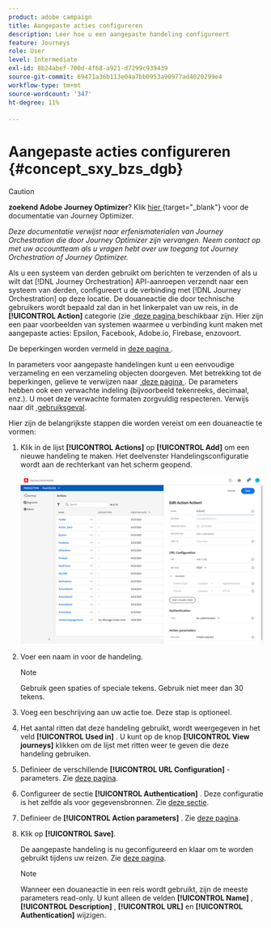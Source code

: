 ```yaml
---
product: adobe campaign
title: Aangepaste acties configureren
description: Leer hoe u een aangepaste handeling configureert
feature: Journeys
role: User
level: Intermediate
exl-id: 8b24abef-700d-4f68-a921-d7299c939439
source-git-commit: 69471a36b113e04a7bb0953a90977ad4020299e4
workflow-type: tm+mt
source-wordcount: '347'
ht-degree: 11%

---
```


# Aangepaste acties configureren {#concept_sxy_bzs_dgb}


>[!CAUTION]
>
>**zoekend Adobe Journey Optimizer**? Klik [&#x200B; hier &#x200B;](https://experienceleague.adobe.com/nl/docs/journey-optimizer/using/ajo-home){target="_blank"} voor de documentatie van Journey Optimizer.
>
>
>_Deze documentatie verwijst naar erfenismaterialen van Journey Orchestration die door Journey Optimizer zijn vervangen. Neem contact op met uw accountteam als u vragen hebt over uw toegang tot Journey Orchestration of Journey Optimizer._


Als u een systeem van derden gebruikt om berichten te verzenden of als u wilt dat [!DNL Journey Orchestration] API-aanroepen verzendt naar een systeem van derden, configureert u de verbinding met [!DNL Journey Orchestration] op deze locatie. De douaneactie die door technische gebruikers wordt bepaald zal dan in het linkerpalet van uw reis, in de **[!UICONTROL Action]** categorie (zie [&#x200B; deze pagina &#x200B;](../building-journeys/about-action-activities.md) beschikbaar zijn. Hier zijn een paar voorbeelden van systemen waarmee u verbinding kunt maken met aangepaste acties: Epsilon, Facebook, Adobe.io, Firebase, enzovoort.

De beperkingen worden vermeld in [&#x200B; deze pagina &#x200B;](../about/limitations.md).

In parameters voor aangepaste handelingen kunt u een eenvoudige verzameling en een verzameling objecten doorgeven. Met betrekking tot de beperkingen, gelieve te verwijzen naar [&#x200B; deze pagina &#x200B;](../usecase/collections.md#limitations). De parameters hebben ook een verwachte indeling (bijvoorbeeld tekenreeks, decimaal, enz.). U moet deze verwachte formaten zorgvuldig respecteren. Verwijs naar dit [&#x200B; gebruiksgeval &#x200B;](../usecase/collections.md).

Hier zijn de belangrijkste stappen die worden vereist om een douaneactie te vormen:

1. Klik in de lijst **[!UICONTROL Actions]** op **[!UICONTROL Add]** om een nieuwe handeling te maken. Het deelvenster Handelingsconfiguratie wordt aan de rechterkant van het scherm geopend.

   ![](../assets/custom2.png)

1. Voer een naam in voor de handeling.

   >[!NOTE]
   >
   >Gebruik geen spaties of speciale tekens. Gebruik niet meer dan 30 tekens.

1. Voeg een beschrijving aan uw actie toe. Deze stap is optioneel.
1. Het aantal ritten dat deze handeling gebruikt, wordt weergegeven in het veld **[!UICONTROL Used in]** . U kunt op de knop **[!UICONTROL View journeys]** klikken om de lijst met ritten weer te geven die deze handeling gebruiken.
1. Definieer de verschillende **[!UICONTROL URL Configuration]** -parameters. Zie [deze pagina](../action/url-configuration.md).
1. Configureer de sectie **[!UICONTROL Authentication]** . Deze configuratie is het zelfde als voor gegevensbronnen.  Zie [deze sectie](../datasource/external-data-sources.md#section_wjp_nl5_nhb).
1. Definieer de **[!UICONTROL Action parameters]** . Zie [deze pagina](../action/defining-the-message-parameters.md).
1. Klik op **[!UICONTROL Save]**.

   De aangepaste handeling is nu geconfigureerd en klaar om te worden gebruikt tijdens uw reizen. Zie [deze pagina](../building-journeys/about-action-activities.md).

   >[!NOTE]
   >
   >Wanneer een douaneactie in een reis wordt gebruikt, zijn de meeste parameters read-only. U kunt alleen de velden **[!UICONTROL Name]** , **[!UICONTROL Description]** , **[!UICONTROL URL]** en **[!UICONTROL Authentication]** wijzigen.
